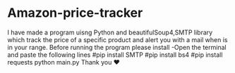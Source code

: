 # Amazon-price-tracker

I have made a program uisng Python and beautifulSoup4,SMTP library which track the price of a specific product and alert you with a mail when is in your range.
Before running the program please install 
-Open the terminal and paste the following lines
#pip install SMTP
#pip install bs4
#pip install requests
python main.py
Thank you ❤️
